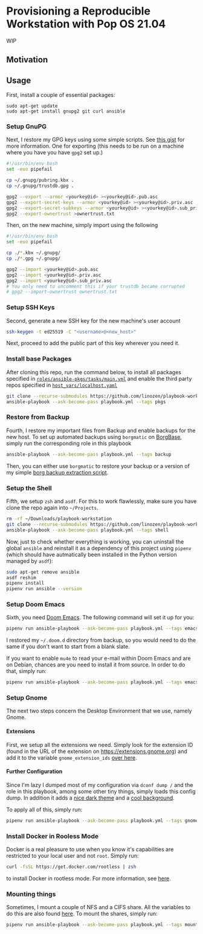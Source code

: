 # Provisioning a Reproducible Workstation with Pop OS 21.04

WIP

## Motivation

<!-- TODO Write and link to blogpost -->
<!-- TODO Add screenshots -->

## Usage

First, install a couple of essential packages:

```shell
sudo apt-get update
sudo apt-get install gnupg2 git curl ansible
```

### Setup GnuPG

<!-- TODO Rework with Yubikeys -->

Next, I restore my GPG keys using some simple scripts. See [this
gist](https://gist.github.com/chrisroos/1205934) for more information. One for
exporting (this needs to be run on a machine where you have you have `gpg2` set
up.)

```bash
#!/usr/bin/env bash
set -euo pipefail

cp ~/.gnupg/pubring.kbx .
cp ~/.gnupg/trustdb.gpg .

gpg2 --export --armor <yourkey@id> ><yourkey@id>.pub.asc
gpg2 --export-secret-keys --armor <yourkey@id> ><yourkey@id>.priv.asc
gpg2 --export-secret-subkeys --armor <yourkey@id> ><yourkey@id>.sub_priv.asc
gpg2 --export-ownertrust >ownertrust.txt
```

Then, on the new machine, simply import using the following

```bash
#!/usr/bin/env bash
set -euo pipefail

cp ./*.kbx ~/.gnupg/
cp ./*.gpg ~/.gnupg/

gpg2 --import <yourkey@id>.pub.asc
gpg2 --import <yourkey@id>.priv.asc
gpg2 --import <yourkey@id>.sub_priv.asc
# You only need to uncomment this if your trustdb became corrupted
# gpg2 --import-ownertrust ownertrust.txt
```

### Setup SSH Keys

<!-- TODO Rework with Yubikeys -->

Second, generate a new SSH key for the new machine's user account

```bash
ssh-keygen -t ed25519 -C "<username>@<new_host>"
```

Next, proceed to add the public part of this key wherever you need it.

### Install base Packages

After cloning this repo, run the command below, to install all packages
specified in
[`roles/ansible-pkgs/tasks/main.yml`](roles/ansible-pkgs/tasks/main.yml) and
enable the third party repos specified in [`host_vars/localhost.yaml`](host_vars/localhost.yaml)

```bash
git clone --recurse-submodules https://github.com/linozen/playbook-workstation.git ~/Downloads/playbook-workstation
ansible-playbook --ask-become-pass playbook.yml --tags pkgs
```

### Restore from Backup

Fourth, I restore my important files from Backup and enable backups for the new
host. To set up automated backups using `borgmatic` on
[BorgBase](https://borgbase.com), simply run the corresponding role in this
playbook

```bash
ansible-playbook --ask-become-pass playbook.yml --tags backup
```

Then, you can either use `borgmatic` to restore your backup or a version of my
simple [borg backup extraction script](extractor.sh).

### Setup the Shell

Fifth, we setup `zsh` and `asdf`. For this to work flawlessly, make sure you
have clone the repo again into `~/Projects`.

```bash
rm -rf ~/Downloads/playbook-workstation
git clone --recurse-submodules https://github.com/linozen/playbook-workstation.git ~/Projects/playbook-workstation
ansible-playbook --ask-become-pass playbook.yml --tags shell
```

Now, just to check whether everything is working, you can uninstall the global
`ansible` and reinstall it as a dependency of this project using `pipenv` (which
should have autmatically been installed in the Python version managed by
`asdf`):

```bash
sudo apt-get remove ansible
asdf reshim
pipenv install
pipenv run ansible --version
```

### Setup Doom Emacs

Sixth, you need [Doom Emacs](https://github.com/hlissner/doom-emacs). The
following command will set it up for you:

```bash
pipenv run ansible-playbook --ask-become-pass playbook.yml --tags emacs
```

I restored my `~/.doom.d` directory from backup, so you would need to do the same if
you don't want to start from a blank slate.

If you want to enable `mu4e` to read your e-mail within Doom Emacs and are on
Debian, chances are you need to install it from source. In order to do that,
simply run:

```bash
pipenv run ansible-playbook --ask-become-pass playbook.yml --tags emacs,mu4e
```

### Setup Gnome

The next two steps concern the Desktop Environment that we use, namely Gnome.

#### Extensions

First, we setup all the extensions we need. Simply look for the extension ID
(found in the URL of the extension on https://extensions.gnome.org) and add it
to the variable `gnome_extension_ids` [over here](host_vars/localhost.yaml).

#### Further Configuration

Since I'm lazy I dumped most of my configuration via `dconf dump /` and the role
in this playbook, among some other tiny things, simply loads this config dump.
In addition it adds a [nice dark
theme](https://gitlab.com/tista500/plata-theme) and a [cool
background](roles/ansible-gnome-config/files/space.png).

To apply all of this, simply run:

```bash
pipenv run ansible-playbook --ask-become-pass playbook.yml --tags gnome
```

### Install Docker in Rooless Mode

Docker is a real pleasure to use when you know it's capabilities are restricted
to your local user and not `root`. Simply run:

```bash
curl -fsSL https://get.docker.com/rootless | zsh
```

to install Docker in rootless mode. For more information, see [here](https://docs.docker.com/engine/security/rootless/).

### Mounting things

Sometimes, I mount a couple of NFS and a CIFS share. All the variables to do this
are also found [here](host_vars/localhost.yaml). To mount the shares, simply
run:

```bash
pipenv run ansible-playbook --ask-become-pass playbook.yml --tags mount
```
